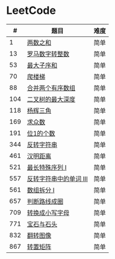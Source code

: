# LeetCode
#|题目|难度
---|---|---
1|[两数之和](http://www.cnblogs.com/wupeixuan/p/8825617.html)|简单
13|[罗马数字转整数](https://www.cnblogs.com/wupeixuan/p/9592231.html)|简单
53|[最大子序和](http://www.cnblogs.com/wupeixuan/p/8721518.html)|简单
70|[爬楼梯](https://www.cnblogs.com/wupeixuan/p/9612924.html)|简单
88|[合并两个有序数组](https://www.cnblogs.com/wupeixuan/p/9612669.html)|简单
104|[二叉树的最大深度](https://www.cnblogs.com/wupeixuan/p/9635184.html)|简单
118|[杨辉三角](https://www.cnblogs.com/wupeixuan/p/9543916.html)|简单
169|[求众数](https://www.cnblogs.com/wupeixuan/p/9570770.html)|简单
191|[位1的个数](https://www.cnblogs.com/wupeixuan/p/9593043.html)|简单
344|[反转字符串](https://www.cnblogs.com/wupeixuan/p/9570770.html)|简单
461|[汉明距离](https://www.cnblogs.com/wupeixuan/p/9592947.html)|简单
521|[最长特殊序列 Ⅰ](https://www.cnblogs.com/wupeixuan/p/9579558.html)|简单
557|[反转字符串中的单词 III](https://www.cnblogs.com/wupeixuan/p/9577368.html)|简单
561|[数组拆分 I](https://www.cnblogs.com/wupeixuan/p/9543688.html)|简单
657|[判断路线成圈](https://www.cnblogs.com/wupeixuan/p/9575075.html)|简单
709|[转换成小写字母](https://www.cnblogs.com/wupeixuan/p/9541259.html)|简单
771|[宝石与石头](https://www.cnblogs.com/wupeixuan/p/9541094.html)|简单
832|[翻转图像](https://www.cnblogs.com/wupeixuan/p/9574770.html)|简单
867|[转置矩阵](https://www.cnblogs.com/wupeixuan/p/9543358.html)|简单


